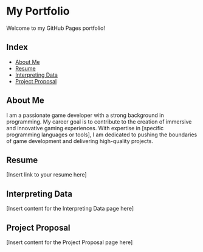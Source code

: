 # My Portfolio

Welcome to my GitHub Pages portfolio!

## Index
- [About Me](#about-me)
- [Resume](#resume)
- [Interpreting Data](#interpreting-data)
- [Project Proposal](#project-proposal)

## About Me <a name="about-me"></a>

I am a passionate game developer with a strong background in programming. My career goal is to contribute to the creation of immersive and innovative gaming experiences. With expertise in [specific programming languages or tools], I am dedicated to pushing the boundaries of game development and delivering high-quality projects.

## Resume <a name="resume"></a>

[Insert link to your resume here]

## Interpreting Data <a name="interpreting-data"></a>

[Insert content for the Interpreting Data page here]

## Project Proposal <a name="project-proposal"></a>

[Insert content for the Project Proposal page here]
